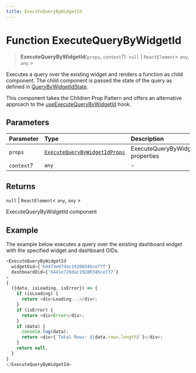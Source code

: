 ```yaml
---
title: ExecuteQueryByWidgetId
---
```


# Function ExecuteQueryByWidgetId <Badge type="fusionEmbed" text="Fusion Embed" />

> **ExecuteQueryByWidgetId**(`props`, `context`?): `null` \| `ReactElement`\< `any`, `any` \>

Executes a query over the existing widget and renders a function as child component.
The child component is passed the state of the query as defined in [QueryByWidgetIdState](../type-aliases/type-alias.QueryByWidgetIdState.md).

This component takes the Children Prop Pattern and
offers an alternative approach to the [useExecuteQueryByWidgetId](function.useExecuteQueryByWidgetId.md) hook.

## Parameters

| Parameter | Type | Description |
| :------ | :------ | :------ |
| `props` | [`ExecuteQueryByWidgetIdProps`](../interfaces/interface.ExecuteQueryByWidgetIdProps.md) | ExecuteQueryByWidgetId properties |
| `context`? | `any` | - |

## Returns

`null` \| `ReactElement`\< `any`, `any` \>

ExecuteQueryByWidgetId component

## Example

The example below executes a query over the existing dashboard widget with the specified widget and dashboard OIDs.
```ts
<ExecuteQueryByWidgetId
  widgetOid={'64473e07dac1920034bce77f'}
  dashboardOid={'6441e728dac1920034bce737'}
>
{
  ({data, isLoading, isError}) => {
    if (isLoading) {
      return <div>Loading...</div>;
    }
    if (isError) {
      return <div>Error</div>;
    }
    if (data) {
      console.log(data);
      return <div>{`Total Rows: ${data.rows.length}`}</div>;
    }
    return null;
  }
}
</ExecuteQueryByWidgetId>
```
